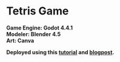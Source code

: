 # Tetris Game

**Game Engine: Godot 4.4.1**<br>
**Modeler: Blender 4.5**<br>
**Art: Canva**<br>

**Deployed using this [tutorial](https://www.youtube.com/watch?v=OREQ9X1SdAw&t=616s) and [blogpost](https://paulgestwicki.blogspot.com/2023/09/automatically-publishing-godot-41.html).**

